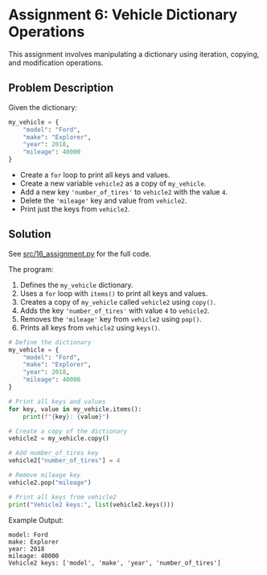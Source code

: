 # Assignment 6: Vehicle Dictionary Operations

This assignment involves manipulating a dictionary using iteration, copying, and modification operations.

## Problem Description
Given the dictionary:
```python
my_vehicle = {
    "model": "Ford",
    "make": "Explorer",
    "year": 2018,
    "mileage": 40000
}
```
- Create a `for` loop to print all keys and values.
- Create a new variable `vehicle2` as a copy of `my_vehicle`.
- Add a new key `'number_of_tires'` to `vehicle2` with the value `4`.
- Delete the `'mileage'` key and value from `vehicle2`.
- Print just the keys from `vehicle2`.

## Solution
See [src/16_assignment.py](../../src/16_assignment/16_assignment.py) for the full code.

The program:
1. Defines the `my_vehicle` dictionary.
2. Uses a `for` loop with `items()` to print all keys and values.
3. Creates a copy of `my_vehicle` called `vehicle2` using `copy()`.
4. Adds the key `'number_of_tires'` with value `4` to `vehicle2`.
5. Removes the `'mileage'` key from `vehicle2` using `pop()`.
6. Prints all keys from `vehicle2` using `keys()`.

```python
# Define the dictionary
my_vehicle = {
    "model": "Ford",
    "make": "Explorer",
    "year": 2018,
    "mileage": 40000
}

# Print all keys and values
for key, value in my_vehicle.items():
    print(f"{key}: {value}")

# Create a copy of the dictionary
vehicle2 = my_vehicle.copy()

# Add number_of_tires key
vehicle2["number_of_tires"] = 4

# Remove mileage key
vehicle2.pop("mileage")

# Print all keys from vehicle2
print("Vehicle2 keys:", list(vehicle2.keys()))
```

Example Output:
```
model: Ford
make: Explorer
year: 2018
mileage: 40000
Vehicle2 keys: ['model', 'make', 'year', 'number_of_tires']
```